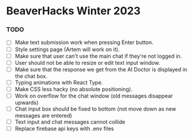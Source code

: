 # BeaverHacks Winter 2023

### TODO
- [ ] Make text submission work when pressing Enter button.
- [ ] Style settings page (Artem will work on it).
- [ ] Make sure that user can't use the main chat if they're not logged in.
- [ ] User should not be able to resize or edit text input window.
- [ ] Make sure that the response we get from the AI Doctor is displayed in the chat box.
- [ ] Typing animations with React Type.
- [ ] Make CSS less hacky (no absolute positioning).
- [ ] Work on overflow for the chat window (old messages disappear upwards)
- [ ] Chat input box should be fixed to bottom (not move down as new messages are entered)
- [ ] Text input and chat messages cannot collide
- [ ] Replace firebase api keys with .env files
